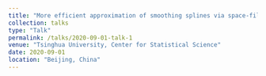 ```yaml
---
title: "More efficient approximation of smoothing splines via space-filling basis selection"
collection: talks
type: "Talk"
permalink: /talks/2020-09-01-talk-1
venue: "Tsinghua University, Center for Statistical Science"
date: 2020-09-01
location: "Beijing, China"
---
```



